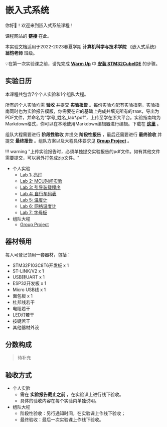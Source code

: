 # 嵌入式系统

你好👋！欢迎来到嵌入式系统课程！

课程网站的 **<u>[链接](https://zjuerdfl.github.io/2023_EBD/)</u>** 在此。

本实验文档适用于2022-2023春夏学期 **计算机科学与技术学院** 《嵌入式系统》 **翁恺老师** 班级。

💡在第一次实验课之前，请先完成 **<u>[Warm Up](https://zjuerdfl.github.io/2023_EBD/warm_up/)</u>** 中 **<u>[安装 STM32CubeIDE](https://zjuerdfl.github.io/2023_EBD/warm_up/#1-stm32cubeide-安装)</u>** 的步骤。

## 实验日历

本课程共包含7个个人实验和1个组队大程。

所有的个人实验均需 **验收** 并提交 **实验报告** 。每份实验均配有实验指南，实验指南同时也为实验报告模版，你需要在它的基础上完成并填充所有的`TASK`，导出为PDF文件，并命名为“学号_姓名_lab*.pdf”，上传至学在浙大平台。实验指南均为Markdown格式，你可以在本地使用Markdown编辑器进行编辑。下载在 **<u>[这里](https://zjuerdfl.github.io/2023_EBD/download/)</u>** 。

组队大程需要进行 **阶段性验收** 并提交 **阶段性报告** ，最后还需要进行 **最终验收** 并提交 **最终报告** 。组队方案以及大程具体要求见 **<u>[Group Project](https://zjuerdfl.github.io/2023_EBD/project/)</u>** 。

!!! warning "上传实验报告时，必须单独提交实验报告的pdf文件。如有其他文件需要提交，可以另外打包成zip文件。"

- 个人实验
  - [Lab 1: 亮灯](https://zjuerdfl.github.io/2023_EBD/lab1/lab1/)
  - [Lab 2: MCU时间实验](https://zjuerdfl.github.io/2023_EBD/lab2/lab2/)
  - [Lab 3: 引导装载程序](https://zjuerdfl.github.io/2023_EBD/lab3/lab3/)
  - [Lab 4: 自行车码表](https://zjuerdfl.github.io/2023_EBD/lab4/lab4/)
  - [Lab 5: 温度计](https://zjuerdfl.github.io/2023_EBD/lab5/lab5/)
  - [Lab 6: 网络温度计](https://zjuerdfl.github.io/2023_EBD/lab6/lab6/)
  - [Lab 7: 字母板](https://zjuerdfl.github.io/2023_EBD/lab7/lab7/)
- 组队大程
  - [Group Project](https://zjuerdfl.github.io/2023_EBD/project/project/)

## 器材领用

每人可登记领用一套器材，包括：

- STM32F103C8T6开发板 x 1
- ST-LINK/V2 x 1
- USB转UART x 1
- ESP32开发板 x 1
- Micro USB线 x 1
- 面包板 x 1
- 杜邦线若干
- 电阻若干
- LED灯若干
- 按键若干
- 其他器材外设

## 分数构成

> 待补充

## 验收方式

- 个人实验
  - 需在 **实验报告截止之前** ，在实验课上进行线下验收。
  - 具体的验收内容在每个实验内单独说明。
- 组队大程
  - 阶段性验收：另行通知时间，在实验课上作线下验收；
  - 最终验收：最后一次实验课上作线下验收。
